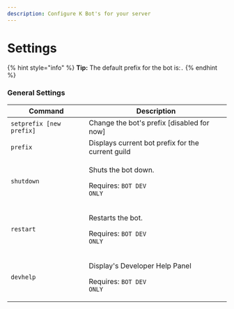 ```yaml
---
description: Configure K Bot's for your server
---
```


# Settings

{% hint style="info" %}
**Tip:** The default prefix for the bot is:`.`
{% endhint %}

### General Settings <a href="#general" id="general"></a>

| Command                  | Description                                                                      |
| ------------------------ | -------------------------------------------------------------------------------- |
| `setprefix [new prefix]` | Change the bot's prefix \[disabled for now]                                      |
| `prefix`                 | Displays current bot prefix for the current guild                                |
| `shutdown`               | <p>Shuts the bot down. </p><p>Requires: <code>BOT DEV ONLY</code></p>            |
| `restart`                | <p>Restarts the bot.</p><p>Requires: <code>BOT DEV ONLY</code></p>               |
| `devhelp`                | <p>Display's Developer Help Panel </p><p>Requires: <code>BOT DEV ONLY</code></p> |
